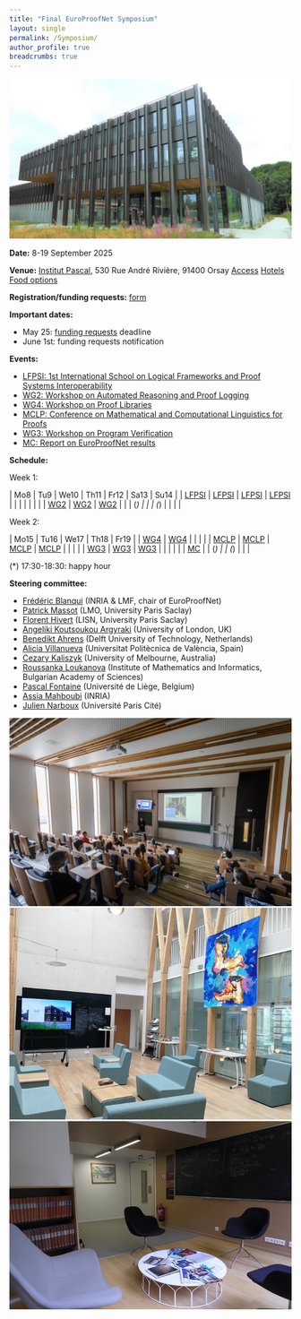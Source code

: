 ```yaml
---
title: "Final EuroProofNet Symposium"
layout: single
permalink: /Symposium/
author_profile: true
breadcrumbs: true
---
```


<img src="/_pages/symposium/ipa11.jpg"/>

**Date:** 8-19 September 2025

**Venue:** [Institut Pascal](https://www.institut-pascal.universite-paris-saclay.fr/), 530 Rue André Rivière, 91400 Orsay
[Access](access.md)
[Hotels](hotels.md)
[Food options](food.md)

**Registration/funding requests:** [form](https://forms.gle/JWH48nfBay9uCjhPA)

**Important dates:**
- May 25: [funding requests](https://forms.gle/JWH48nfBay9uCjhPA) deadline
- June 1st: funding requests notification

**Events:**
* [LFPSI: 1st International School on Logical Frameworks and Proof Systems Interoperability](../LFPSI25)
* [WG2: Workshop on Automated Reasoning and Proof Logging](../wg2-symposium)
* [WG4: Workshop on Proof Libraries](../WG4_Orsay25)
* [MCLP: Conference on Mathematical and Computational Linguistics for Proofs](../MCLP)
* [WG3: Workshop on Program Verification](../wg3-Sept2025)
* [MC: Report on EuroProofNet results](../mc-meetings)

**Schedule:**

Week 1:

| Mo8                 | Tu9                 | We10                | Th11                | Fr12 | Sa13 | Su14 |
| [LFPSI](../LFPSI25) | [LFPSI](../LFPSI25) | [LFPSI](../LFPSI25) | [LFPSI](../LFPSI25) |      |      |      |
|                     |                     |                     | [WG2](../wg2-symposium/)                 | [WG2](../wg2-symposium/)  | [WG2](../wg2-symposium/)  |      |
| (*)                 |                     |                     | (*)                 |      |      |      |

Week 2:

| Mo15 | Tu16 | We17 | Th18 | Fr19 |
| [WG4](../WG4_Orsay25) | [WG4](../WG4_Orsay25) |      |      |      |
| [MCLP](../MCLP) | [MCLP](../MCLP) | [MCLP](../MCLP) | [MCLP](../MCLP) |      |
|      |      | [WG3](../wg3-Sept2025) | [WG3](../wg3-Sept2025) | [WG3](../wg3-Sept2025)  |
|      |      |      |      | [MC](../mc-meetings) |
| (*)  |      | (*)  |      |    |

(*) 17:30-18:30: happy hour

**Steering committee:**
- [Frédéric Blanqui](https://blanqui.gitlabpages.inria.fr/) (INRIA & LMF, chair of EuroProofNet)
- [Patrick Massot](https://www.imo.universite-paris-saclay.fr/~patrick.massot/) (LMO, University Paris Saclay)
- [Florent Hivert](https://www.lri.fr/~hivert/) (LISN, University Paris Saclay)
- [Angeliki Koutsoukou Argyraki](https://pure.royalholloway.ac.uk/en/persons/angeliki-koutsoukou-argyraki) (University of London, UK)
- [Benedikt Ahrens](https://benediktahrens.gitlab.io/) (Delft University of Technology, Netherlands)
- [Alicia Villanueva](http://personales.upv.es/alvilga1/) (Universitat Politècnica de València, Spain)
- [Cezary Kaliszyk](https://findanexpert.unimelb.edu.au/profile/1063018-cezary-kaliszyk) (University of Melbourne, Australia)
- [Roussanka Loukanova](http://www.math.bas.bg/logic/loukanovarp/) (Institute of Mathematics and Informatics, Bulgarian Academy of Sciences)
- [Pascal Fontaine](https://people.montefiore.uliege.be/pfontain/) (Université de Liège, Belgium)
- [Assia Mahboubi](http://people.rennes.inria.fr/Assia.Mahboubi/) (INRIA)
- [Julien Narboux](https://dpt-info.u-strasbg.fr/~narboux/) (Université Paris Cité)

<img src="/_pages/symposium/ipa13.jpg"/>
<img src="/_pages/symposium/ipa10.jpg"/>
<img src="/_pages/symposium/ipa7.jpg"/>
